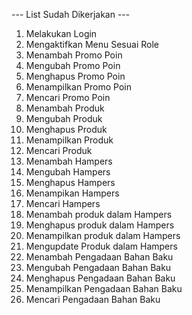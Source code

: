 --- List Sudah Dikerjakan ---
1. Melakukan Login 
2. Mengaktifkan Menu Sesuai Role
3. Menambah Promo Poin
4. Mengubah Promo Poin
5. Menghapus Promo Poin
6. Menampilkan Promo Poin
7. Mencari Promo Poin
8. Menambah Produk
9. Mengubah Produk
10. Menghapus Produk
11. Menampilkan Produk
12. Mencari Produk
13. Menambah Hampers
14. Mengubah Hampers
15. Menghapus Hampers
16. Menampikan Hampers
17. Mencari Hampers
18. Menambah produk dalam Hampers
19. Menghapus produk dalam Hampers
20. Menampilkan produk dalam Hampers
21. Mengupdate Produk dalam Hampers
22. Menambah Pengadaan Bahan Baku
23. Mengubah Pengadaan Bahan Baku
24. Menghapus Pengadaan Bahan Baku
25. Menampilkan Pengadaan Bahan Baku
26. Mencari Pengadaan Bahan Baku
